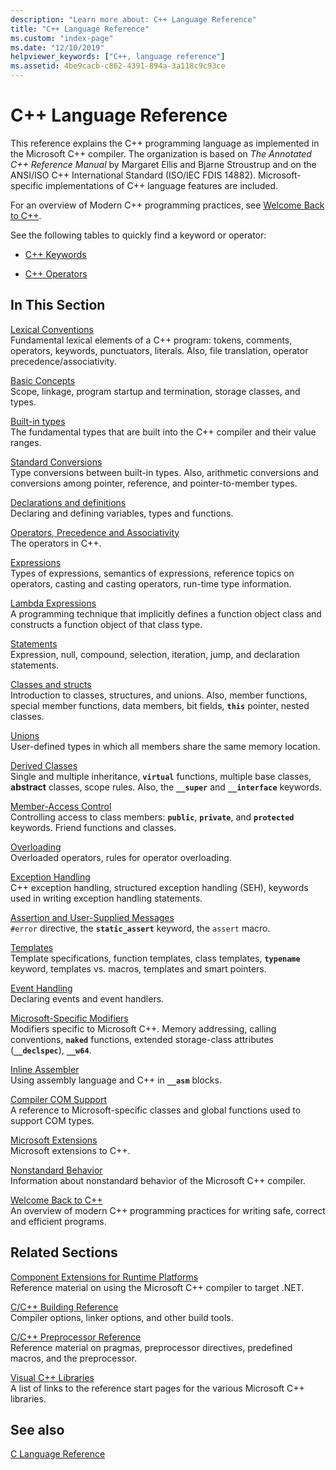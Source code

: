```yaml
---
description: "Learn more about: C++ Language Reference"
title: "C++ Language Reference"
ms.custom: "index-page"
ms.date: "12/10/2019"
helpviewer_keywords: ["C++, language reference"]
ms.assetid: 4be9cacb-c862-4391-894a-3a118c9c93ce
---
```

# C++ Language Reference

This reference explains the C++ programming language as implemented in the Microsoft C++ compiler. The organization is based on *The Annotated C++ Reference Manual* by Margaret Ellis and Bjarne Stroustrup and on the ANSI/ISO C++ International Standard (ISO/IEC FDIS 14882). Microsoft-specific implementations of C++ language features are included.

For an overview of Modern C++ programming practices, see [Welcome Back to C++](welcome-back-to-cpp-modern-cpp.md).

See the following tables to quickly find a keyword or operator:

- [C++ Keywords](../cpp/keywords-cpp.md)

- [C++ Operators](../cpp/cpp-built-in-operators-precedence-and-associativity.md)

## In This Section

[Lexical Conventions](../cpp/lexical-conventions.md)\
Fundamental lexical elements of a C++ program: tokens, comments, operators, keywords, punctuators, literals. Also, file translation, operator precedence/associativity.

[Basic Concepts](../cpp/basic-concepts-cpp.md)\
Scope, linkage, program startup and termination, storage classes, and types.

[Built-in types](fundamental-types-cpp.md)\
The fundamental types that are built into the C++ compiler and their value ranges.

[Standard Conversions](../cpp/standard-conversions.md)\
Type conversions between built-in types. Also, arithmetic conversions and conversions among pointer, reference, and pointer-to-member types.

[Declarations and definitions](declarations-and-definitions-cpp.md)\
Declaring and defining variables, types and functions.

[Operators, Precedence and Associativity](../cpp/cpp-built-in-operators-precedence-and-associativity.md)\
The operators in C++.

[Expressions](../cpp/expressions-cpp.md)\
Types of expressions, semantics of expressions, reference topics on operators, casting and casting operators, run-time type information.

[Lambda Expressions](../cpp/lambda-expressions-in-cpp.md)\
A programming technique that implicitly defines a function object class and constructs a function object of that class type.

[Statements](../cpp/statements-cpp.md)\
Expression, null, compound, selection, iteration, jump, and declaration statements.

[Classes and structs](../cpp/classes-and-structs-cpp.md)\
Introduction to classes, structures, and unions. Also, member functions, special member functions, data members, bit fields, **`this`** pointer, nested classes.

[Unions](unions.md)\
User-defined types in which all members share the same memory location.

[Derived Classes](../cpp/inheritance-cpp.md)\
Single and multiple inheritance, **`virtual`** functions, multiple base classes, **abstract** classes, scope rules. Also, the **`__super`** and **`__interface`** keywords.

[Member-Access Control](../cpp/member-access-control-cpp.md)\
Controlling access to class members: **`public`**, **`private`**, and **`protected`** keywords. Friend functions and classes.

[Overloading](operator-overloading.md)\
Overloaded operators, rules for operator overloading.

[Exception Handling](../cpp/exception-handling-in-visual-cpp.md)\
C++ exception handling, structured exception handling (SEH), keywords used in writing exception handling statements.

[Assertion and User-Supplied Messages](../cpp/assertion-and-user-supplied-messages-cpp.md)\
`#error` directive, the **`static_assert`** keyword, the `assert` macro.

[Templates](../cpp/templates-cpp.md)\
Template specifications, function templates, class templates, **`typename`** keyword, templates vs. macros, templates and smart pointers.

[Event Handling](../cpp/event-handling.md)\
Declaring events and event handlers.

[Microsoft-Specific Modifiers](../cpp/microsoft-specific-modifiers.md)\
Modifiers specific to Microsoft C++. Memory addressing, calling conventions, **`naked`** functions, extended storage-class attributes (**`__declspec`**), **`__w64`**.

[Inline Assembler](../assembler/inline/inline-assembler.md)\
Using assembly language and C++ in **`__asm`** blocks.

[Compiler COM Support](../cpp/compiler-com-support.md)\
A reference to Microsoft-specific classes and global functions used to support COM types.

[Microsoft Extensions](../cpp/microsoft-extensions.md)\
Microsoft extensions to C++.

[Nonstandard Behavior](../cpp/nonstandard-behavior.md)\
Information about nonstandard behavior of the Microsoft C++ compiler.

[Welcome Back to C++](welcome-back-to-cpp-modern-cpp.md)\
An overview of modern C++ programming practices for writing safe, correct and efficient programs.

## Related Sections

[Component Extensions for Runtime Platforms](../extensions/component-extensions-for-runtime-platforms.md)\
Reference material on using the Microsoft C++ compiler to target .NET.

[C/C++ Building Reference](../build/reference/c-cpp-building-reference.md)\
Compiler options, linker options, and other build tools.

[C/C++ Preprocessor Reference](../preprocessor/c-cpp-preprocessor-reference.md)\
Reference material on pragmas, preprocessor directives, predefined macros, and the preprocessor.

[Visual C++ Libraries](../standard-library/cpp-standard-library-reference.md)\
A list of links to the reference start pages for the various Microsoft C++ libraries.

## See also

[C Language Reference](../c-language/c-language-reference.md)

